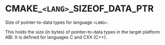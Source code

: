   

# CMAKE_```<LANG>```_SIZEOF_DATA_PTR  
Size of pointer-to-data types for language ```<LANG>```.  

This holds the size (in bytes) of pointer-to-data types in the target
platform ABI.  It is defined for languages C and CXX (C++).  

